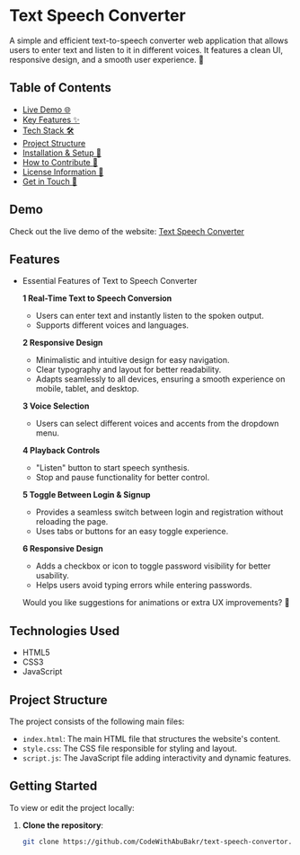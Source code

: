 # Text Speech Converter
A simple and efficient text-to-speech converter web application that allows users to enter text and listen to it in different voices. It features a clean UI, responsive design, and a smooth user experience. 🚀

## Table of Contents
- [Live Demo 🌐](#demo)
- [Key Features ✨](#features)
- [Tech Stack 🛠️](#technologies-used)
- [Project Structure](#project-structure)
- [Installation & Setup 🚀](#getting-started)
- [How to Contribute 🤝](#contributing)
- [License Information 📜](#license)
- [Get in Touch 📩](#contact)

## Demo
Check out the live demo of the website: [Text Speech Converter](https://codewithabubakr.github.io/text-speech-convertor/)

## Features
- Essential Features of Text to Speech Converter

   **1 Real-Time Text to Speech Conversion**
   - Users can enter text and instantly listen to the spoken output.
   - Supports different voices and languages.

   **2 Responsive Design**
   - Minimalistic and intuitive design for easy navigation.
   - Clear typography and layout for better readability.
   - Adapts seamlessly to all devices, ensuring a smooth experience on mobile, tablet, and desktop.

   **3 Voice Selection**
   - Users can select different voices and accents from the dropdown menu.

   **4 Playback Controls**
   - "Listen" button to start speech synthesis.
   - Stop and pause functionality for better control.

   **5 Toggle Between Login & Signup**
   - Provides a seamless switch between login and registration without reloading the page.
   - Uses tabs or buttons for an easy toggle experience.

   **6 Responsive Design**
   - Adds a checkbox or icon to toggle password visibility for better usability.
   - Helps users avoid typing errors while entering passwords.

   Would you like suggestions for animations or extra UX improvements? 🚀

## Technologies Used
- HTML5
- CSS3
- JavaScript

## Project Structure
The project consists of the following main files:

- `index.html`: The main HTML file that structures the website's content.
- `style.css`: The CSS file responsible for styling and layout.
- `script.js`: The JavaScript file adding interactivity and dynamic features.

## Getting Started
To view or edit the project locally:

1. **Clone the repository**:
   ```bash
   git clone https://github.com/CodeWithAbuBakr/text-speech-convertor.git
